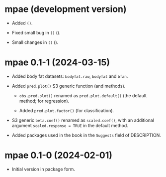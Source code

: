# mpae (development version)

* Added `()`.

* Fixed small bug in `()`
  ().
  
* Small changes in `()`
  ().

# mpae 0.1-1 (2024-03-15) 

* Added body fat datasets: `bodyfat.raw`, `bodyfat` and `bfan`.

* Added `pred.plot()` S3 generic function (and methods).

  - `obs.pred.plot()` renamed as `pred.plot.default()` 
     (the default method; for regression).

  -  Added `pred.plot.factor()` (for classification).

* S3 generic `beta.coef()` renamed as `scaled.coef()`, 
  with an additional argument `scaled.response = TRUE`
  in the default method.

* Added packages used in the book in the `Suggests` field of DESCRIPTION.


# mpae 0.1-0 (2024-02-01) 

* Initial version in package form.
  
